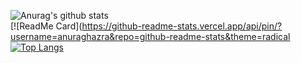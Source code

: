 ![Anurag's github stats](https://github-readme-stats.vercel.app/api?username=EriN-B&show_icons=true&theme=radical)
<br/>
[![ReadMe Card](https://github-readme-stats.vercel.app/api/pin/?username=anuraghazra&repo=github-readme-stats&theme=radical
[![Top Langs](https://github-readme-stats.vercel.app/api/top-langs/?username=EriN-B&layout=compact)](https://github.com/anuraghazra/github-readme-stats)

